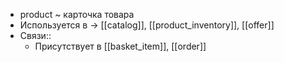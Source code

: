 - product ~ карточка товара
- Используется в → [[catalog]], [[product_inventory]], [[offer]]
- Связи::
	- Присутствует в [[basket_item]], [[order]]